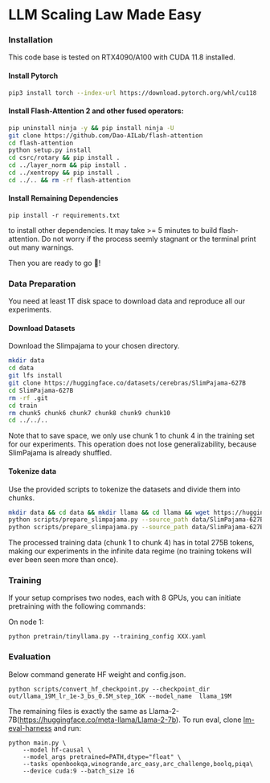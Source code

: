 # LLM Scaling Law Made Easy

### Installation
This code base is tested on RTX4090/A100 with CUDA 11.8 installed.

#### Install Pytorch
```bash
pip3 install torch --index-url https://download.pytorch.org/whl/cu118
```


#### Install Flash-Attention 2 and other fused operators:
```bash
pip uninstall ninja -y && pip install ninja -U
git clone https://github.com/Dao-AILab/flash-attention
cd flash-attention
python setup.py install
cd csrc/rotary && pip install .
cd ../layer_norm && pip install .
cd ../xentropy && pip install .
cd ../.. && rm -rf flash-attention
```
#### Install Remaining Dependencies
```
pip install -r requirements.txt 
```
to install other dependencies.
It may take >= 5 minutes to build flash-attention. Do not worry if the process seemly stagnant or the terminal print out many warnings.

Then you are ready to go 🎉!

### Data Preparation
You need at least 1T disk space to download data and reproduce all our experiments.
#### Download Datasets
Download the Slimpajama to your chosen directory. 
```bash
mkdir data
cd data
git lfs install
git clone https://huggingface.co/datasets/cerebras/SlimPajama-627B
cd SlimPajama-627B
rm -rf .git
cd train
rm chunk5 chunk6 chunk7 chunk8 chunk9 chunk10
cd ../../..
```
Note that to save space, we only use chunk 1 to chunk 4 in the training set for our experiments. This operation does not lose generalizability, because SlimPajama is already shuffled.
#### Tokenize data

Use the provided scripts to tokenize the datasets and divide them into chunks.
```bash
mkdir data && cd data && mkdir llama && cd llama && wget https://huggingface.co/TinyLlama/TinyLlama-1.1B-intermediate-step-480k-1T/blob/main/tokenizer.model && cd ../..
python scripts/prepare_slimpajama.py --source_path data/SlimPajama-627B --tokenizer_path data/llama  --destination_path data/SP_tokenized --split train --percentage 1.0
python scripts/prepare_slimpajama.py --source_path data/SlimPajama-627B --tokenizer_path data/llama  --destination_path data/SP_tokenized --split validation --percentage 1.0
```
The processed training data (chunk 1 to chunk 4) has in total 275B tokens, making our experiments in the infinite data regime (no training tokens will ever been seen more than once). 

### Training
If your setup comprises two nodes, each with 8 GPUs, you can initiate pretraining with the following commands:

On node 1:
```
python pretrain/tinyllama.py --training_config XXX.yaml
```

### Evaluation
Below command generate HF weight and config.json.
```
python scripts/convert_hf_checkpoint.py --checkpoint_dir out/llama_19M_lr_1e-3_bs_0.5M_step_16K --model_name  llama_19M
```
The remaining files is exactly the same as Llama-2-7B(https://huggingface.co/meta-llama/Llama-2-7b).
To run eval, clone [lm-eval-harness](https://github.com/EleutherAI/lm-evaluation-harness) and run:
```
python main.py \
    --model hf-causal \
    --model_args pretrained=PATH,dtype="float" \
    --tasks openbookqa,winogrande,arc_easy,arc_challenge,boolq,piqa\
    --device cuda:9 --batch_size 16
```
